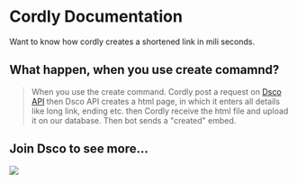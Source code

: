 # Cordly Documentation
Want to know how cordly creates a shortened link in mili seconds.
## What happen, when you use create comamnd?
> When you use the create command. Cordly post a request on [Dsco API](https://dscolink.ga) then Dsco API creates a html page, in which it enters all details like long link, ending etc. then Cordly receive the html file and upload it on our database. Then bot sends a "created" embed.

## Join Dsco to see more...
<a href="https://discord.gg/7nxQdKJBbV"><img src="https://invidget.switchblade.xyz/7nxQdKJBbV" /></a>

